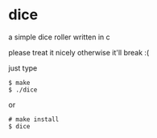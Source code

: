 # dice

a simple dice roller written in c

please treat it nicely otherwise it'll break :(

just type
```
$ make
$ ./dice
```
or
```
# make install
$ dice
```
